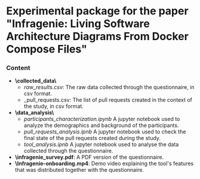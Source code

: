 # Experimental package for the paper "Infragenie: Living Software Architecture Diagrams From Docker Compose Files"

### Content 

* **\collected_data\\**
  * _raw_results.csv_: The raw data collected through the questionnaire, in csv format.
  * _pull_requests.csv: The list of pull requests created in the context of the study, in csv format.
* **\data_analysis\\**
  * _participants_characterization.ipynb_ A jupyter notebook used to analyze the demographics and background of the participants.
  * _pull_requests_analysis.ipnb_ A jupyter notebook used to check the final state of the pull requests created during the study. 
  * _tool_analysis.ipnb_ A jupyter notebook used to analyse the data collected through the questionnaire.
* **\infragenie_survey.pdf**: A PDF version of the questionnaire.
* **\Infragenie-onboarding.mp4**: Demo video explaining the tool's features that was distributed together with the questionnaire.

